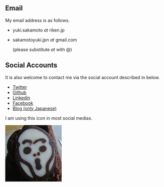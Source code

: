 
## Email

My email address is as follows.

-	yuki.sakamoto _at_ riken.jp	

-	sakamotoyuki.jpn _at_ gmail.com

	(please substitute _at_ with @)



## Social Accounts

It is also welcome to contact me via the social account described in below.

- [Twitter](https://twitter.com/swakamoto)
- [Github](https://github.com/YukiSakamoto)
- [Linkedin](https://www.linkedin.com/in/yuki-sakamoto)
- [Facebook](https://www.facebook.com/sakamotoyuki.jpn)
- [Blog (only Japanese)](http://yukisakamoto.hatenablog.com)

I am using this icon in most social medias.

![scream](Profile_small.jpg)



